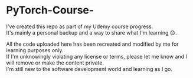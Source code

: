 # PyTorch-Course-
I've created this repo as part of my Udemy course progress.  
It's mainly a personal backup and a way to share what I'm learning 😊.

All the code uploaded here has been recreated and modified by me for learning purposes only.  
If I'm unknowingly violating any license or terms, please let me know and I will remove or make the content private.  
I'm still new to the software development world and learning as I go.

